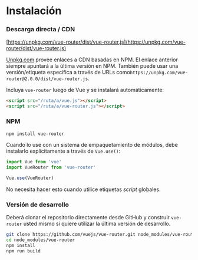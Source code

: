 # Instalación

### Descarga directa / CDN

[https://unpkg.com/vue-router/dist/vue-router.js](https://unpkg.com/vue-router/dist/vue-router.js)

<!--email_off-->
[Unpkg.com](https://unpkg.com) provee enlaces a CDN basadas en NPM. El enlace anterior siempre apuntará a la última versión en NPM. También puede usar una versión/etiqueta específica a través de URLs como`https://unpkg.com/vue-router@2.0.0/dist/vue-router.js`.
<!--/email_off-->

Incluya `vue-router` luego de Vue y se instalará automáticamente:

``` html
<script src="/ruta/a/vue.js"></script>
<script src="/ruta/a/vue-router.js"></script>
```

### NPM

``` bash
npm install vue-router
```

Cuando lo use con un sistema de empaquetamiento de módulos, debe instalarlo explícitamente a través de `Vue.use()`:

``` js
import Vue from 'vue'
import VueRouter from 'vue-router'

Vue.use(VueRouter)
```

No necesita hacer esto cuando utilice etiquetas _script_ globales.

### Versión de desarrollo

Deberá clonar el repositorio directamente desde GitHub y construir `vue-router` usted mismo si quiere utilizar la última versión de desarrollo.

``` bash
git clone https://github.com/vuejs/vue-router.git node_modules/vue-router
cd node_modules/vue-router
npm install
npm run build
```
